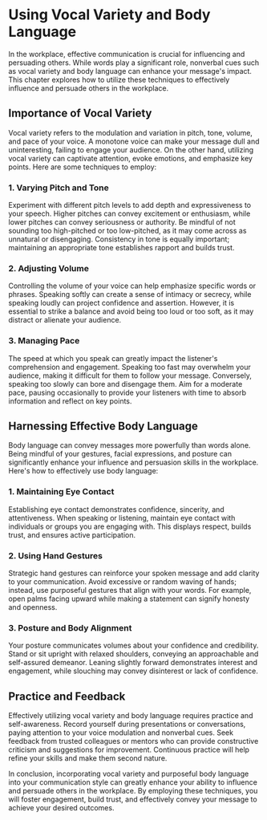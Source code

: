 # Using Vocal Variety and Body Language

In the workplace, effective communication is crucial for influencing and persuading others. While words play a significant role, nonverbal cues such as vocal variety and body language can enhance your message's impact. This chapter explores how to utilize these techniques to effectively influence and persuade others in the workplace.

## Importance of Vocal Variety

Vocal variety refers to the modulation and variation in pitch, tone, volume, and pace of your voice. A monotone voice can make your message dull and uninteresting, failing to engage your audience. On the other hand, utilizing vocal variety can captivate attention, evoke emotions, and emphasize key points. Here are some techniques to employ:

### 1\. Varying Pitch and Tone

Experiment with different pitch levels to add depth and expressiveness to your speech. Higher pitches can convey excitement or enthusiasm, while lower pitches can convey seriousness or authority. Be mindful of not sounding too high-pitched or too low-pitched, as it may come across as unnatural or disengaging. Consistency in tone is equally important; maintaining an appropriate tone establishes rapport and builds trust.

### 2\. Adjusting Volume

Controlling the volume of your voice can help emphasize specific words or phrases. Speaking softly can create a sense of intimacy or secrecy, while speaking loudly can project confidence and assertion. However, it is essential to strike a balance and avoid being too loud or too soft, as it may distract or alienate your audience.

### 3\. Managing Pace

The speed at which you speak can greatly impact the listener's comprehension and engagement. Speaking too fast may overwhelm your audience, making it difficult for them to follow your message. Conversely, speaking too slowly can bore and disengage them. Aim for a moderate pace, pausing occasionally to provide your listeners with time to absorb information and reflect on key points.

## Harnessing Effective Body Language

Body language can convey messages more powerfully than words alone. Being mindful of your gestures, facial expressions, and posture can significantly enhance your influence and persuasion skills in the workplace. Here's how to effectively use body language:

### 1\. Maintaining Eye Contact

Establishing eye contact demonstrates confidence, sincerity, and attentiveness. When speaking or listening, maintain eye contact with individuals or groups you are engaging with. This displays respect, builds trust, and ensures active participation.

### 2\. Using Hand Gestures

Strategic hand gestures can reinforce your spoken message and add clarity to your communication. Avoid excessive or random waving of hands; instead, use purposeful gestures that align with your words. For example, open palms facing upward while making a statement can signify honesty and openness.

### 3\. Posture and Body Alignment

Your posture communicates volumes about your confidence and credibility. Stand or sit upright with relaxed shoulders, conveying an approachable and self-assured demeanor. Leaning slightly forward demonstrates interest and engagement, while slouching may convey disinterest or lack of confidence.

## Practice and Feedback

Effectively utilizing vocal variety and body language requires practice and self-awareness. Record yourself during presentations or conversations, paying attention to your voice modulation and nonverbal cues. Seek feedback from trusted colleagues or mentors who can provide constructive criticism and suggestions for improvement. Continuous practice will help refine your skills and make them second nature.

In conclusion, incorporating vocal variety and purposeful body language into your communication style can greatly enhance your ability to influence and persuade others in the workplace. By employing these techniques, you will foster engagement, build trust, and effectively convey your message to achieve your desired outcomes.
